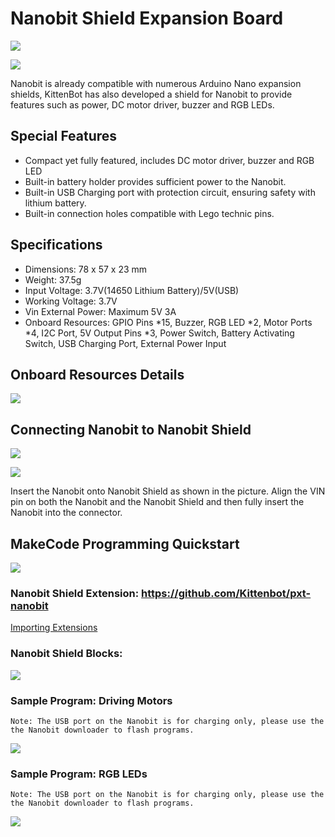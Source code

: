 # Nanobit Shield Expansion Board

![](./images/5.png)

![](./images/6.png)

Nanobit is already compatible with numerous Arduino Nano expansion shields, KittenBot has also developed a shield for Nanobit to provide features such as power, DC motor driver, buzzer and RGB LEDs.

## Special Features

- Compact yet fully featured, includes DC motor driver, buzzer and RGB LED
- Built-in battery holder provides sufficient power to the Nanobit.
- Built-in USB Charging port with protection circuit, ensuring safety with lithium battery.
- Built-in connection holes compatible with Lego technic pins.

## Specifications

- Dimensions: 78  x 57 x 23 mm
- Weight: 37.5g
- Input Voltage: 3.7V(14650 Lithium Battery)/5V(USB)
- Working Voltage: 3.7V
- Vin External Power: Maximum 5V 3A
- Onboard Resources: GPIO Pins *15, Buzzer, RGB LED *2, Motor Ports *4, I2C Port, 5V Output Pins *3, Power Switch, Battery Activating Switch, USB Charging Port, External Power Input

## Onboard Resources Details

![](./images/7.png)

## Connecting Nanobit to Nanobit Shield

![](./images/11.png)

![](./images/12.jpg)

Insert the Nanobit onto Nanobit Shield as shown in the picture. Align the VIN pin on both the Nanobit and the Nanobit Shield and then fully insert the Nanobit into the connector.

## MakeCode Programming Quickstart

![](../functional_module/PWmodules/images/mcbanner.png)

### Nanobit Shield Extension: https://github.com/Kittenbot/pxt-nanobit

[Importing Extensions](../Makecode/powerBrickMC.md)

### Nanobit Shield Blocks:

![](./images/8.png)

### Sample Program: Driving Motors

    Note: The USB port on the Nanobit is for charging only, please use the the Nanobit downloader to flash programs.

![](./images/9.png)

### Sample Program: RGB LEDs

    Note: The USB port on the Nanobit is for charging only, please use the the Nanobit downloader to flash programs.

![](./images/10.png)